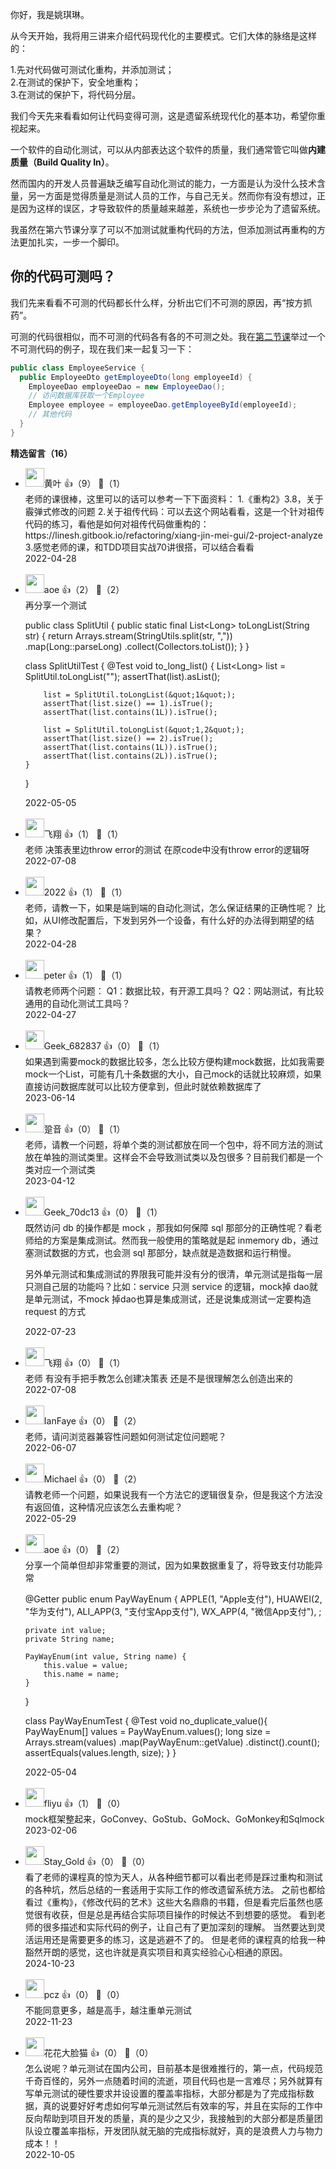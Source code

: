 你好，我是姚琪琳。

从今天开始，我将用三讲来介绍代码现代化的主要模式。它们大体的脉络是这样的：

1.先对代码做可测试化重构，并添加测试；  
2.在测试的保护下，安全地重构；  
3.在测试的保护下，将代码分层。

我们今天先来看看如何让代码变得可测，这是遗留系统现代化的基本功，希望你重视起来。

一个软件的自动化测试，可以从内部表达这个软件的质量，我们通常管它叫做**内建质量（Build Quality In）**。

然而国内的开发人员普遍缺乏编写自动化测试的能力，一方面是认为没什么技术含量，另一方面是觉得质量是测试人员的工作，与自己无关。然而你有没有想过，正是因为这样的误区，才导致软件的质量越来越差，系统也一步步沦为了遗留系统。

我虽然在第六节课分享了可以不加测试就重构代码的方法，但添加测试再重构的方法更加扎实，一步一个脚印。

## 你的代码可测吗？

我们先来看看不可测的代码都长什么样，分析出它们不可测的原因，再“按方抓药”。

可测的代码很相似，而不可测的代码各有各的不可测之处。我在[第二节课](https://time.geekbang.org/column/article/506570)举过一个不可测代码的例子，现在我们来一起复习一下：

```java
public class EmployeeService {
  public EmployeeDto getEmployeeDto(long employeeId) {
    EmployeeDao employeeDao = new EmployeeDao();
    // 访问数据库获取一个Employee
    Employee employee = employeeDao.getEmployeeById(employeeId);
    // 其他代码  
  }
}
```
<div><strong>精选留言（16）</strong></div><ul>
<li><img src="https://static001.geekbang.org/account/avatar/00/23/96/fb/af39abb1.jpg" width="30px"><span>黄叶</span> 👍（9） 💬（1）<div>老师的课很棒，这里可以的话可以参考一下下面资料：
 1.《重构2》3.8，关于霰弹式修改的问题
 2.关于祖传代码：可以去这个网站看看，这是一个针对祖传代码的练习，看他是如何对祖传代码做重构的：https:&#47;&#47;linesh.gitbook.io&#47;refactoring&#47;xiang-jin-mei-gui&#47;2-project-analyze
 3.感觉老师的课，和TDD项目实战70讲很搭，可以结合看看</div>2022-04-28</li><br/><li><img src="https://static001.geekbang.org/account/avatar/00/11/1d/de/62bfa83f.jpg" width="30px"><span>aoe</span> 👍（2） 💬（2）<div>再分享一个测试

public class SplitUtil {
    public static final List&lt;Long&gt; toLongList(String str) {
        return Arrays.stream(StringUtils.split(str, &quot;,&quot;))
                .map(Long::parseLong)
                .collect(Collectors.toList());
    }
}

class SplitUtilTest {
    @Test
    void to_long_list() {
        List&lt;Long&gt; list = SplitUtil.toLongList(&quot;&quot;);
        assertThat(list).asList();

        list = SplitUtil.toLongList(&quot;1&quot;);
        assertThat(list.size() == 1).isTrue();
        assertThat(list.contains(1L)).isTrue();

        list = SplitUtil.toLongList(&quot;1,2&quot;);
        assertThat(list.size() == 2).isTrue();
        assertThat(list.contains(1L)).isTrue();
        assertThat(list.contains(2L)).isTrue();
    }
}</div>2022-05-05</li><br/><li><img src="https://static001.geekbang.org/account/avatar/00/10/4e/1b/f4b786b9.jpg" width="30px"><span>飞翔</span> 👍（1） 💬（1）<div>老师 决策表里边throw error的测试 在原code中没有throw error的逻辑呀</div>2022-07-08</li><br/><li><img src="https://thirdwx.qlogo.cn/mmopen/vi_32/0G5nUhs4Isl9DicqZczPQt51OibNcmfjVxhXdpCoAibvyoOPnK7ZvVBgA3A3Shw08hcmMcuhSer3dmQruJ9xibTb7g/132" width="30px"><span>2022</span> 👍（1） 💬（1）<div>老师，请教一下，如果是端到端的自动化测试，怎么保证结果的正确性呢？ 比如，从UI修改配置后，下发到另外一个设备，有什么好的办法得到期望的结果？</div>2022-04-28</li><br/><li><img src="https://static001.geekbang.org/account/avatar/00/10/25/87/f3a69d1b.jpg" width="30px"><span>peter</span> 👍（1） 💬（1）<div>请教老师两个问题：
Q1：数据比较，有开源工具吗？
Q2：网站测试，有比较通用的自动化测试工具吗？</div>2022-04-27</li><br/><li><img src="http://thirdwx.qlogo.cn/mmopen/vi_32/Q0j4TwGTfTIaxhA2xdIRKQ0rXZhrjcWPYp4hR1mjST6lcBeuYTg0Omf0hyREfr8VH8JWXEyEVq82ht7wdzWsyA/132" width="30px"><span>Geek_682837</span> 👍（0） 💬（1）<div>如果遇到需要mock的数据比较多，怎么比较方便构建mock数据，比如我需要mock一个List，可能有几十条数据的大小，自己mock的话就比较麻烦，如果直接访问数据库就可以比较方便拿到，但此时就依赖数据库了</div>2023-06-14</li><br/><li><img src="https://static001.geekbang.org/account/avatar/00/1d/e6/f2/f72e2399.jpg" width="30px"><span>跫音</span> 👍（0） 💬（1）<div>老师，请教一个问题，将单个类的测试都放在同一个包中，将不同方法的测试放在单独的测试类里。这样会不会导致测试类以及包很多？目前我们都是一个类对应一个测试类</div>2023-04-12</li><br/><li><img src="" width="30px"><span>Geek_70dc13</span> 👍（0） 💬（1）<div>既然访问 db 的操作都是 mock ，那我如何保障 sql 那部分的正确性呢？看老师给的方案是集成测试。然而我一般使用的策略就是起 inmemory db，通过塞测试数据的方式，也会测 sql 那部分，缺点就是造数据和运行稍慢。

另外单元测试和集成测试的界限我可能并没有分的很清，单元测试是指每一层只测自己层的功能吗？比如：service 只测 service 的逻辑，mock掉 dao就是单元测试，不mock 掉dao也算是集成测试，还是说集成测试一定要构造 request 的方式</div>2022-07-23</li><br/><li><img src="https://static001.geekbang.org/account/avatar/00/10/4e/1b/f4b786b9.jpg" width="30px"><span>飞翔</span> 👍（0） 💬（1）<div>老师 有没有手把手教怎么创建决策表 还是不是很理解怎么创造出来的</div>2022-07-08</li><br/><li><img src="https://static001.geekbang.org/account/avatar/00/10/ce/f0/9a137d87.jpg" width="30px"><span>IanFaye</span> 👍（0） 💬（2）<div>老师，请问浏览器兼容性问题如何测试定位问题呢？</div>2022-06-07</li><br/><li><img src="https://static001.geekbang.org/account/avatar/00/0f/7d/b6/abdebdeb.jpg" width="30px"><span>Michael</span> 👍（0） 💬（2）<div>请教老师一个问题，如果说我有一个方法它的逻辑很复杂，但是我这个方法没有返回值，这种情况应该怎么去重构呢？</div>2022-05-29</li><br/><li><img src="https://static001.geekbang.org/account/avatar/00/11/1d/de/62bfa83f.jpg" width="30px"><span>aoe</span> 👍（0） 💬（2）<div>分享一个简单但却非常重要的测试，因为如果数据重复了，将导致支付功能异常

@Getter
public enum PayWayEnum {
    APPLE(1, &quot;Apple支付&quot;),
    HUAWEI(2, &quot;华为支付&quot;),
    ALI_APP(3, &quot;支付宝App支付&quot;),
    WX_APP(4, &quot;微信App支付&quot;),
    ;

    private int value;
    private String name;

    PayWayEnum(int value, String name) {
        this.value = value;
        this.name = name;
    }
}

class PayWayEnumTest {
    @Test
    void no_duplicate_value(){
        PayWayEnum[] values = PayWayEnum.values();
        long size = Arrays.stream(values)
                .map(PayWayEnum::getValue)
                .distinct().count();
        assertEquals(values.length, size);
    }
}</div>2022-05-04</li><br/><li><img src="https://static001.geekbang.org/account/avatar/00/18/3e/89/77829168.jpg" width="30px"><span>fliyu</span> 👍（1） 💬（0）<div>mock框架整起来，GoConvey、GoStub、GoMock、GoMonkey和Sqlmock</div>2023-02-06</li><br/><li><img src="http://thirdwx.qlogo.cn/mmopen/vi_32/Q0j4TwGTfTJRCtuJkpyy2NTTABPFibg2k9tZscOOKx9wu80a85d5HspCorO9Nibj7Z7q9v1icPTVm5ia52r0RCzEaA/132" width="30px"><span>Stay_Gold</span> 👍（0） 💬（0）<div>看了老师的课程真的惊为天人，从各种细节都可以看出老师是踩过重构和测试的各种坑，然后总结的一套适用于实际工作的修改遗留系统方法。
之前也都给看过《重构》，《修改代码的艺术》这些大名鼎鼎的书籍，但是看完后虽然也感觉很有收获，但是总是再结合实际项目操作的时候达不到想要的感觉。
看到老师的很多描述和实际代码的例子，让自己有了更加深刻的理解。
当然要达到灵活运用还是需要更多的练习，这是逃避不了的。
但是老师的课程真的给我一种豁然开朗的感觉，这也许就是真实项目和真实经验心心相通的原因。</div>2024-10-23</li><br/><li><img src="https://static001.geekbang.org/account/avatar/00/24/20/95/89bd2c38.jpg" width="30px"><span>pcz</span> 👍（0） 💬（0）<div>不能同意更多，越是高手，越注重单元测试</div>2022-11-23</li><br/><li><img src="https://static001.geekbang.org/account/avatar/00/11/0c/86/8e52afb8.jpg" width="30px"><span>花花大脸猫</span> 👍（0） 💬（0）<div>怎么说呢？单元测试在国内公司，目前基本是很难推行的，第一点，代码规范千奇百怪的，另外一点随着时间的流逝，项目代码也是一言难尽；另外就算有写单元测试的硬性要求并设设置的覆盖率指标，大部分都是为了完成指标数据，真的说要好好考虑如何写单元测试然后有效率的写，并且在实际的工作中反向帮助到项目开发的质量，真的是少之又少，我接触到的大部分都是质量团队设立覆盖率指标，开发团队就无脑的完成指标就好，真的是浪费人力与物力成本！！</div>2022-10-05</li><br/>
</ul>